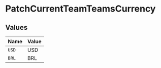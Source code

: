 # PatchCurrentTeamTeamsCurrency


## Values

| Name  | Value |
| ----- | ----- |
| `USD` | USD   |
| `BRL` | BRL   |
